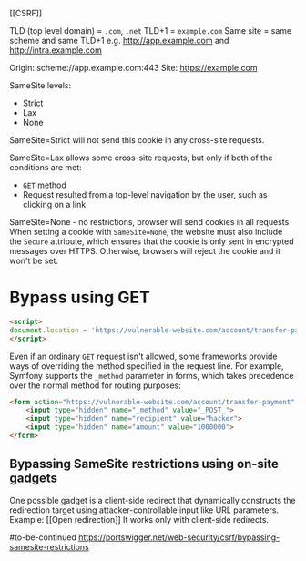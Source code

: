 [[CSRF]]

TLD (top level domain) = `.com`, `.net`
TLD+1 = `example.com`
Same site = same scheme and same TLD+1
e.g. http://app.example.com and http://intra.example.com

Origin: scheme://app.example.com:443
Site: https://example.com

SameSite levels:
* Strict
* Lax
* None

SameSite=Strict will not send this cookie in any cross-site requests.

SameSite=Lax allows some cross-site requests, but only if both of the conditions are met:
* `GET` method
* Request resulted from a top-level navigation by the user, such as clicking on a link

SameSite=None - no restrictions, browser will send cookies in all requests
When setting a cookie with `SameSite=None`, the website must also include the `Secure` attribute, which ensures that the cookie is only sent in encrypted messages over HTTPS. Otherwise, browsers will reject the cookie and it won't be set.

# Bypass using GET
```html
<script>
document.location = 'https://vulnerable-website.com/account/transfer-payment?recipient=hacker&amount=1000000';
</script>
```

Even if an ordinary `GET` request isn't allowed, some frameworks provide ways of overriding the method specified in the request line. For example, Symfony supports the `_method` parameter in forms, which takes precedence over the normal method for routing purposes:

```html
<form action="https://vulnerable-website.com/account/transfer-payment" method="GET">
	<input type="hidden" name="_method" value="_POST_">
	<input type="hidden" name="recipient" value="hacker">
	<input type="hidden" name="amount" value="1000000">
</form>
```

## Bypassing SameSite restrictions using on-site gadgets
One possible gadget is a client-side redirect that dynamically constructs the redirection target using attacker-controllable input like URL parameters. Example: [[Open redirection]]
It works only with client-side redirects.

#to-be-continued 
https://portswigger.net/web-security/csrf/bypassing-samesite-restrictions